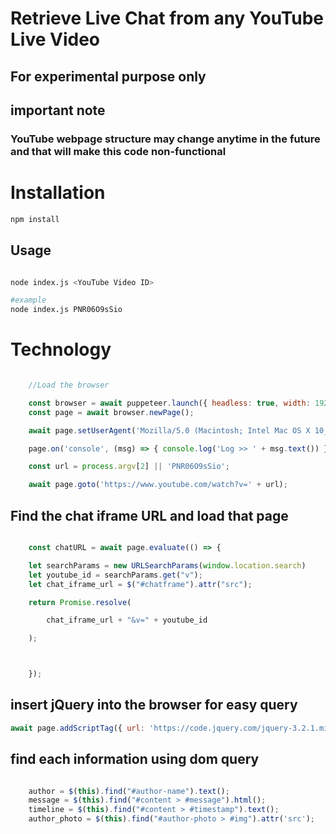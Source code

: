 # Retrieve Live Chat from any YouTube Live Video
## For experimental purpose only

## important note
### YouTube webpage structure may change anytime in the future and that will make this code non-functional 

# Installation

```bash
npm install
```

## Usage

```bash

node index.js <YouTube Video ID>

#example
node index.js PNR06O9sSio


```

# Technology

```javascript

    //Load the browser

    const browser = await puppeteer.launch({ headless: true, width: 1920, height: 1080 });
    const page = await browser.newPage();

    await page.setUserAgent('Mozilla/5.0 (Macintosh; Intel Mac OS X 10_15_7) AppleWebKit/537.36 (KHTML, like Gecko) Chrome/100.0.4896.127 Safari/537.36');

    page.on('console', (msg) => { console.log('Log >> ' + msg.text()) })

    const url = process.argv[2] || 'PNR06O9sSio';

    await page.goto('https://www.youtube.com/watch?v=' + url);

```

## Find the chat iframe URL and load that page

```javascript

    const chatURL = await page.evaluate(() => {

    let searchParams = new URLSearchParams(window.location.search)
    let youtube_id = searchParams.get("v");
    let chat_iframe_url = $("#chatframe").attr("src");

    return Promise.resolve(

        chat_iframe_url + "&v=" + youtube_id

    );



    });

```

## insert jQuery into the browser for easy query

```javascript
await page.addScriptTag({ url: 'https://code.jquery.com/jquery-3.2.1.min.js' })

```

## find each information using dom query

```javascript

    author = $(this).find("#author-name").text();
    message = $(this).find("#content > #message").html();
    timeline = $(this).find("#content > #timestamp").text();
    author_photo = $(this).find("#author-photo > #img").attr('src');    

```
